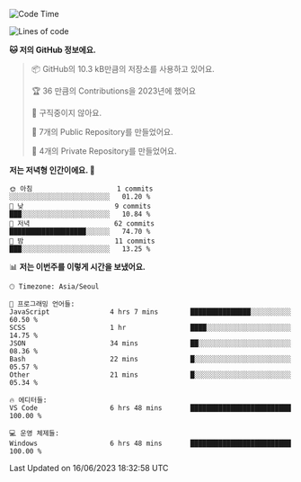   <!--START_SECTION:waka-->
![Code Time](http://img.shields.io/badge/Code%20Time-79%20hrs%2048%20mins-blue)

![Lines of code](https://img.shields.io/badge/%EC%A0%80%EB%8A%94%20%EC%97%AC%ED%83%9C%EA%B9%8C%EC%A7%80%20-42.3%20thousand%20%EC%A4%84%EC%9D%98%20%EC%BD%94%EB%93%9C%EB%A5%BC%20%EC%9E%91%EC%84%B1%ED%96%88%EC%96%B4%EC%9A%94.-blue)

**🐱 저의 GitHub 정보에요.** 

> 📦 GitHub의 10.3 kB만큼의 저장소를 사용하고 있어요. 
 > 
> 🏆 36 만큼의 Contributions을 2023년에 했어요
 > 
> 🚫 구직중이지 않아요.
 > 
> 📜 7개의 Public Repository를 만들었어요. 
 > 
> 🔑 4개의 Private Repository를 만들었어요. 
 > 
**저는 저녁형 인간이에요. 🦉** 

```text
🌞 아침                     1 commits           ░░░░░░░░░░░░░░░░░░░░░░░░░   01.20 % 
🌆 낮　                     9 commits           ███░░░░░░░░░░░░░░░░░░░░░░   10.84 % 
🌃 저녁                     62 commits          ███████████████████░░░░░░   74.70 % 
🌙 밤　                     11 commits          ███░░░░░░░░░░░░░░░░░░░░░░   13.25 % 
```


📊 **저는 이번주를 이렇게 시간을 보냈어요.** 

```text
🕑︎ Timezone: Asia/Seoul

💬 프로그래밍 언어들: 
JavaScript               4 hrs 7 mins        ███████████████░░░░░░░░░░   60.50 % 
SCSS                     1 hr                ████░░░░░░░░░░░░░░░░░░░░░   14.75 % 
JSON                     34 mins             ██░░░░░░░░░░░░░░░░░░░░░░░   08.36 % 
Bash                     22 mins             █░░░░░░░░░░░░░░░░░░░░░░░░   05.57 % 
Other                    21 mins             █░░░░░░░░░░░░░░░░░░░░░░░░   05.34 % 

🔥 에디터들: 
VS Code                  6 hrs 48 mins       █████████████████████████   100.00 % 

💻 운영 체제들: 
Windows                  6 hrs 48 mins       █████████████████████████   100.00 % 
```


 Last Updated on 16/06/2023 18:32:58 UTC
<!--END_SECTION:waka-->
